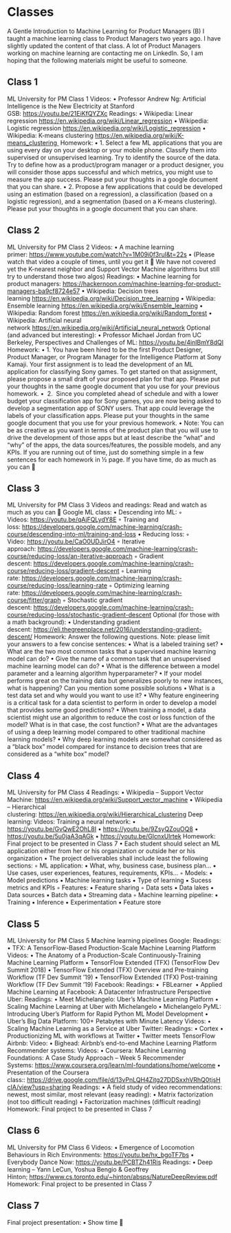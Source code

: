 # Classes

A Gentle Introduction to Machine Learning for Product Managers
(B) I taught a machine learning class to Product Managers two years ago. I have slightly updated the content of that class. A lot of Product Managers working on machine learning are contacting me on LinkedIn. So, I am hoping that the following materials might be useful to someone.

## Class 1
ML University for PM Class 1
Videos:
	•	Professor Andrew Ng: Artificial Intelligence is the New Electricity at Stanford GSB: https://youtu.be/21EiKfQYZXc
Readings:
	•	Wikipedia: Linear regression https://en.wikipedia.org/wiki/Linear_regression
	•	Wikipedia: Logistic regression https://en.wikipedia.org/wiki/Logistic_regression
	•	Wikipedia: K-means clustering https://en.wikipedia.org/wiki/K-means_clustering 
Homework:
	•	1. Select a few ML applications that you are using every day on your desktop or your mobile phone. Classify them into supervised or unsupervised learning. Try to identify the source of the data. Try to define how as a product/program manager or a product designer, you will consider those apps successful and which metrics, you might use to measure the app success. Please put your thoughts in a google document that you can share.
	•	2. Propose a few applications that could be developed using an estimation (based on a regression), a classification (based on a logistic regression), and a segmentation (based on a K-means clustering). Please put your thoughts in a google document that you can share.

## Class 2
ML University for PM Class 2
Videos:
	•	A machine learning primer: https://www.youtube.com/watch?v=1M09i0f3ruI&t=22s
	•	(Please watch that video a couple of times, until you get it 🙂 We have not covered yet the K-nearest neighbor and Support Vector Machine algorithms but still try to understand those two algos)
Readings:
	•	Machine learning for product managers: https://hackernoon.com/machine-learning-for-product-managers-ba9cf8724e57
	•	Wikipedia: Decision trees learning https://en.wikipedia.org/wiki/Decision_tree_learning
	•	Wikipedia: Ensemble learning https://en.wikipedia.org/wiki/Ensemble_learning
	•	Wikipedia: Random forest https://en.wikipedia.org/wiki/Random_forest
	•	Wikipedia: Artificial neural network https://en.wikipedia.org/wiki/Artificial_neural_network
Optional (and advanced but interesting):
	•	Professor Michael Jordan from UC Berkeley, Perspectives and Challenges of ML: https://youtu.be/4inIBmY8dQI
Homework:
	•	1. You have been hired to be the first Product Designer, Product Manager, or Program Manager for the Intelligence Platform at Sony Kamaji. Your first assignment is to lead the development of an ML application for classifying Sony games. To get started on that assignment, please propose a small draft of your proposed plan for that app. Please put your thoughts in the same google document that you use for your previous homework.
	•	 2.  Since you completed ahead of schedule and with a lower budget your classification app for Sony games, you are now being asked to develop a segmentation app of SONY users. That app could leverage the labels of your classification apps. Please put your thoughts in the same google document that you use for your previous homework.
	•	Note: You can be as creative as you want in terms of the product plan that you will use to drive the development of those apps but at least describe the “what” and “why” of the apps, the data sources/features, the possible models, and any KPIs. If you are running out of time, just do something simple in a few sentences for each homework in ½ page. If you have time, do as much as you can 🙂

## Class 3
ML University for PM Class 3
Videos and readings:
Read and watch as much as you can 🙂
Google ML class:
	•	Descending into ML:
	◦	Videos: https://youtu.be/qAjFQLydY8E
	◦	Training and loss: https://developers.google.com/machine-learning/crash-course/descending-into-ml/training-and-loss
	•	Reducing loss:
	◦	Video: https://youtu.be/CaO0UDJirO4
	◦	Iterative approach: https://developers.google.com/machine-learning/crash-course/reducing-loss/an-iterative-approach
	◦	Gradient descent: https://developers.google.com/machine-learning/crash-course/reducing-loss/gradient-descent
	◦	Learning rate: https://developers.google.com/machine-learning/crash-course/reducing-loss/learning-rate
	◦	Optimizing learning rate: https://developers.google.com/machine-learning/crash-course/fitter/graph
	◦	Stochastic gradient descent: https://developers.google.com/machine-learning/crash-course/reducing-loss/stochastic-gradient-descent
Optional (for those with a math background):
	•	Understanding gradient descent: https://eli.thegreenplace.net/2016/understanding-gradient-descent/
Homework:
Answer the following questions. Note: please limit your answers to a few concise sentences:
	•	What is a labeled training set?
	•	What are the two most common tasks that a supervised machine learning model can do?
	•	Give the name of a common task that an unsupervised machine learning model can do?
	•	What is the difference between a model parameter and a learning algorithm hyperparameter?
	•	If your model performs great on the training data but generalizes poorly to new instances, what is happening? Can you mention some possible solutions
	•	What is a test data set and why would you want to use it?
	•	Why feature engineering is a critical task for a data scientist to perform in order to develop a model that provides some good predictions?
	•	When training a model, a data scientist might use an algorithm to reduce the cost or loss function of the model? What is in that case, the cost function?
	•	What are the advantages of using a deep learning model compared to other traditional machine learning models?
	•	Why deep learning models are somewhat considered as a “black box” model compared for instance to decision trees that are considered as a “white box” model?

## Class 4
ML University for PM Class 4
Readings:
	•	Wikipedia – Support Vector Machine: https://en.wikipedia.org/wiki/Support_vector_machine
	•	Wikipedia – Hierarchical clustering: https://en.wikipedia.org/wiki/Hierarchical_clustering
Deep learning:
Videos:
Training a neural network:
	•	https://youtu.be/GvQwE2OhL8I
	•	https://youtu.be/9ZsyQZouOQ8
	•	https://youtu.be/5u0jaA3qAGk
	•	https://youtu.be/GlcnxUlrtek
Homework:
Final project to be presented in Class 7
	•	Each student should select an ML application either from her or his organization or outside her or his organization
	•	The project deliverables shall include least the following sections:
	◦	ML application:
	▪	What, why, business case, business plan…
	▪	Use cases, user experiences, features, requirements, KPIs…
	◦	Models:
	▪	Model predictions
	▪	Machine learning tasks
	▪	Type of learning
	▪	Sucess metrics and KPIs
	◦	Features:
	▪	Feature sharing
	◦	Data sets
	▪	Data lakes
	▪	Data sources
	▪	Batch data
	▪	Streaming data
	◦	Machine learning pipeline:
	▪	Training
	▪	Inference
	▪	Experimentation
	▪	Feature store

## Class 5
ML University for PM Class 5
Machine learning pipelines
Google:
Readings:
	•	TFX: A TensorFlow-Based Production-Scale Machine Learning Platform
Videos:
	•	The Anatomy of a Production-Scale Continuously-Training Machine Learning Platform
	•	TensorFlow Extended (TFX) (TensorFlow Dev Summit 2018)
	•	TensorFlow Extended (TFX) Overview and Pre-training Workflow (TF Dev Summit ’19)
	•	TensorFlow Extended (TFX) Post-training Workflow (TF Dev Summit ’19)
Facebook:
Readings:
	•	 FBLearner 
	•	Applied Machine Learning at Facebook: A Datacenter Infrastructure Perspective 
Uber:
Readings:
	•	Meet Michelangelo: Uber’s Machine Learning Platform
	•	Scaling Machine Learning at Uber with Michelangelo
	•	Michelangelo PyML: Introducing Uber’s Platform for Rapid Python ML Model Development
	•	Uber’s Big Data Platform: 100+ Petabytes with Minute Latency
Videos:
	•	Scaling Machine Learning as a Service at Uber
Twitter:
Readings:
	•	Cortex
	•	Productionizing ML with workflows at Twitter
	•	Twitter meets TensorFlow
Airbnb:
Video:
	•	Bighead: Airbnb’s end-to-end Machine Learning Platform
Recommender systems:
Videos:
	•	Coursera: Machine Learning Foundations: A Case Study Approach – Week 5 Recommender Systems: https://www.coursera.org/learn/ml-foundations/home/welcome
	•	Presentation of the Coursera class:: https://drive.google.com/file/d/13vPnLQH4Zitg27DDSxxhVRhQ0tjsHcIA/view?usp=sharing
Readings:
	•	A field study of video recommendations: newest, most similar, most relevant (easy reading):
	•	Matrix factorization (not too difficult reading)
	•	Factorization machines (difficult reading)
Homework:
Final project to be presented in Class 7

## Class 6
ML University for PM Class 6
Videos:
	•	Emergence of Locomotion Behaviours in Rich Environments: https://youtu.be/hx_bgoTF7bs
	•	Everybody Dance Now: https://youtu.be/PCBTZh41Ris
Readings:
	•	Deep learning – Yann LeCun, Yoshua Bengio & Geoffrey Hinton; https://www.cs.toronto.edu/~hinton/absps/NatureDeepReview.pdf
Homework:
Final project to be presented in Class 7

## Class 7
Final project presentation:
	•	Show time 🙂
